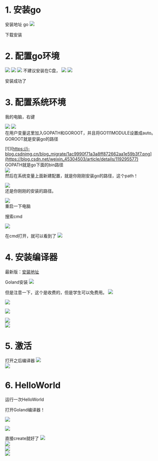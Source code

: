 # 1. 安装go
安装地址 go
[![](https://i-blog.csdnimg.cn/blog_migrate/8f9ee00628149a12a1939b590430311d.png)](https://blog.csdn.net/weixin_45304503/article/details/119295577)



下载安装

# 2. 配置go环境
[![](https://i-blog.csdnimg.cn/blog_migrate/0dfb55ff27cc3bfd3c3d89ac551735a7.png)](https://blog.csdn.net/weixin_45304503/article/details/119295577)
[![](https://i-blog.csdnimg.cn/blog_migrate/eb60878234089143abca81afa0592931.png)](https://blog.csdn.net/weixin_45304503/article/details/119295577)
[![](https://i-blog.csdnimg.cn/blog_migrate/8bce56e35d60b13cb574ed070fbcc5c6.png)](https://blog.csdn.net/weixin_45304503/article/details/119295577)
不建议安装在C盘，
[![](https://i-blog.csdnimg.cn/blog_migrate/c588f95f328cde364b9ac7a8c897b315.png)](https://blog.csdn.net/weixin_45304503/article/details/119295577)
[![](https://i-blog.csdnimg.cn/blog_migrate/348a122c255afac8716bae2f43ea8c25.png)](https://blog.csdn.net/weixin_45304503/article/details/119295577)






安装成功了

# 3. 配置系统环境
我的电脑，右键  

[![](https://i-blog.csdnimg.cn/blog_migrate/77cd1cca00e049aecda84ff4809548c1.png)](https://blog.csdn.net/weixin_45304503/article/details/119295577)
[![](https://i-blog.csdnimg.cn/blog_migrate/c13123a3ea0e38736bf18f9a054723a5.png)](https://blog.csdn.net/weixin_45304503/article/details/119295577)  
在用户变量这里加入GOPATH和GOROOT，并且将GO111MODULE设置成auto。
GOROOT就是安装go的路径  

[![](https://i-blog.csdnimg.cn/blog_migrate/1ac9990f71a3a8ff872662aa1e59b3f7.png](https://blog.csdn.net/weixin_45304503/article/details/119295577)<br>
GOPATH就是go下面的bin路径<br>
[![](https://i-blog.csdnimg.cn/blog_migrate/98fdd8945f23e2410b539ebf9799d4b4.png)](https://blog.csdn.net/weixin_45304503/article/details/119295577)<br>
然后在系统变量上面新建配置，就是你刚刚安装go的路径，这个path！  

[![](https://i-blog.csdnimg.cn/blog_migrate/1028e07d363d6ba5a993acb85e98b2c9.png)](https://blog.csdn.net/weixin_45304503/article/details/119295577)<br>
还是你刚刚的安装的路径。  

[![](https://i-blog.csdnimg.cn/blog_migrate/a8f0ca732168353ba9fcb44967f32197.png)](https://blog.csdn.net/weixin_45304503/article/details/119295577)<br>
重启一下电脑

搜索cmd  

[![](https://i-blog.csdnimg.cn/blog_migrate/d3762ef952f2954c4e7a63e4e9f40216.png)](https://blog.csdn.net/weixin_45304503/article/details/119295577)<br>

  在cmd打开，就可以看到了
[![](https://i-blog.csdnimg.cn/blog_migrate/860d510c6d059e25d667de7ccf9821d9.png)](https://blog.csdn.net/weixin_45304503/article/details/119295577)<br>







# 4. 安装编译器
最新版：[安装地址](https://www.jetbrains.com/go/)

Goland安装
[![](https://i-blog.csdnimg.cn/blog_migrate/194facb36c80ef9fb118c57b6be16ec7.png)](https://blog.csdn.net/weixin_45304503/article/details/119295577)<br>



但是注意一下，这个是收费的，但是学生可以免费用。
[![](https://i-blog.csdnimg.cn/blog_migrate/0fffeb1e03931ce7112a37b6b79c7e33.png)](https://blog.csdn.net/weixin_45304503/article/details/119295577)<br>

[![](https://i-blog.csdnimg.cn/blog_migrate/b2edd436abcc35a944935982938457ae.png)](https://blog.csdn.net/weixin_45304503/article/details/119295577)<br>

[![](https://i-blog.csdnimg.cn/blog_migrate/b4a6d57585f694c431b263ac9f00fc30.png)](https://blog.csdn.net/weixin_45304503/article/details/119295577)<br>

[![](https://i-blog.csdnimg.cn/blog_migrate/3255a56cde34f48366ffc1b067d1b30e.png)](https://blog.csdn.net/weixin_45304503/article/details/119295577)<br>
[![](https://i-blog.csdnimg.cn/blog_migrate/3b12d980f2756f4d939d4f0f7dc9f3d4.png)](https://blog.csdn.net/weixin_45304503/article/details/119295577)<br>





# 5. 激活
打开之后编译器
[![](https://i-blog.csdnimg.cn/blog_migrate/4410aba743abad5ecda3a22f6e0bb556.png)](https://blog.csdn.net/weixin_45304503/article/details/119295577)<br>
[![](https://i-blog.csdnimg.cn/blog_migrate/14edc67b0e53543d3464b73eb1d995eb.png)](https://blog.csdn.net/weixin_45304503/article/details/119295577)<br>



# 6. HelloWorld
运行一次HelloWorld

打开Goland编译器！

[![](https://i-blog.csdnimg.cn/blog_migrate/3e56498fdcea1a1f083fa60affe68431.png)](https://blog.csdn.net/weixin_45304503/article/details/119295577)<br>

[![](https://i-blog.csdnimg.cn/blog_migrate/9721fbdfb842523e4479724c94026c6f.png)](https://blog.csdn.net/weixin_45304503/article/details/119295577)<br>

直接create就好了
[![](https://i-blog.csdnimg.cn/blog_migrate/03b44881604175aa65ffd06da4f86c4e.png)](https://blog.csdn.net/weixin_45304503/article/details/119295577)<br>
[![](https://i-blog.csdnimg.cn/blog_migrate/84f2eb99955009377f7f3cea7da10f8d.png)](https://blog.csdn.net/weixin_45304503/article/details/119295577)<br>
[![](https://i-blog.csdnimg.cn/blog_migrate/8212d9f432b7cc82d58924a61c06e6a8.png)](https://blog.csdn.net/weixin_45304503/article/details/119295577)<br>
[![](https://i-blog.csdnimg.cn/blog_migrate/87e34962bd5ad5b3a33f29fd66df37ba.png)](https://blog.csdn.net/weixin_45304503/article/details/119295577)<br>

